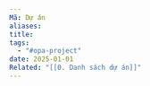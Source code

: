 ```yaml
---
Mã: Dự án
aliases: 
title: 
tags:
  - "#opa-project"
date: 2025-01-01
Related: "[[0. Danh sách dự án]]"
---
```


